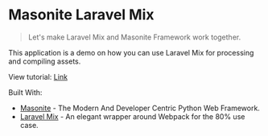 # Masonite Laravel Mix
> Let's make Laravel Mix and Masonite Framework work together.

This application is a demo on how you can use Laravel Mix for processing and compiling assets.

View tutorial: [Link](https://dev.to/nioperas06/lets-make-masonite-framework-and-laravel-mix-work-together--3lbj)

Built With:
* [Masonite](https://github.com/MasoniteFramework/masonite) - The Modern And Developer Centric Python Web Framework.
* [Laravel Mix](https://github.com/JeffreyWay/laravel-mix) - An elegant wrapper around Webpack for the 80% use case.
